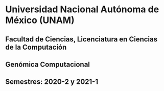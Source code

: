 # Universidad Nacional Autónoma de México (UNAM)
## Facultad de Ciencias, Licenciatura en Ciencias de la Computación
## Genómica Computacional
## Semestres: 2020-2 y 2021-1
